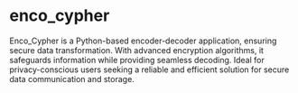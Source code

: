 # enco_cypher
Enco_Cypher is a Python-based encoder-decoder application, ensuring secure data transformation. With advanced encryption algorithms, it safeguards information while providing seamless decoding. Ideal for privacy-conscious users seeking a reliable and efficient solution for secure data communication and storage.
